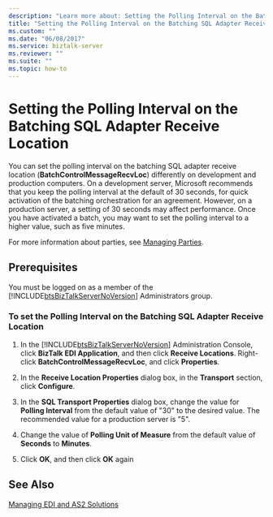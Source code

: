 ```yaml
---
description: "Learn more about: Setting the Polling Interval on the Batching SQL Adapter Receive Location"
title: "Setting the Polling Interval on the Batching SQL Adapter Receive Location"
ms.custom: ""
ms.date: "06/08/2017"
ms.service: biztalk-server
ms.reviewer: ""
ms.suite: ""
ms.topic: how-to
---
```

# Setting the Polling Interval on the Batching SQL Adapter Receive Location
You can set the polling interval on the batching SQL adapter receive location (**BatchControlMessageRecvLoc**) differently on development and production computers. On a development server, Microsoft recommends that you keep the polling interval at the default of 30 seconds, for quick activation of the batching orchestration for an agreement. However, on a production server, a setting of 30 seconds may affect performance. Once you have activated a batch, you may want to set the polling interval to a higher value, such as five minutes.  
  
 For more information about parties, see [Managing Parties](../core/managing-parties.md).  
  
## Prerequisites  
 You must be logged on as a member of the [!INCLUDE[btsBizTalkServerNoVersion](../includes/btsbiztalkservernoversion-md.md)] Administrators group.  
  
### To set the Polling Interval on the Batching SQL Adapter Receive Location  
  
1. In the [!INCLUDE[btsBizTalkServerNoVersion](../includes/btsbiztalkservernoversion-md.md)] Administration Console, click **BizTalk EDI Application**, and then click **Receive Locations**. Right-click **BatchControlMessageRecvLoc**, and click **Properties**.  
  
2. In the **Receive Location Properties** dialog box, in the **Transport** section, click **Configure**.  
  
3. In the **SQL Transport Properties** dialog box, change the value for **Polling Interval** from the default value of "30" to the desired value. The recommended value for a production server is "5".  
  
4. Change the value of **Polling Unit of Measure** from the default value of **Seconds** to **Minutes**.  
  
5. Click **OK**, and then click **OK** again  
  
## See Also  
 [Managing EDI and AS2 Solutions](../core/managing-edi-and-as2-solutions.md)

